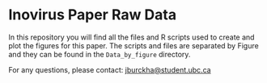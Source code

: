 # Inovirus Paper Raw Data

In this repository you will find all the files and R scripts used to create and plot the figures for this paper. The scripts and files are separated by Figure and they can be found in the `Data_by_figure` directory. 

For any questions, please contact:
jburckha@student.ubc.ca 
